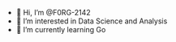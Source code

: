- 👋 Hi, I’m @F0RG-2142
- 👀 I’m interested in Data Science and Analysis
- 🌱 I’m currently learning Go

<!---
F0RG-2142/F0RG-2142 is a ✨ special ✨ repository because its `README.md` (this file) appears on your GitHub profile.
You can click the Preview link to take a look at your changes.
--->
